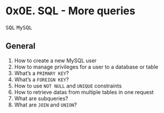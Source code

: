 # 0x0E. SQL - More queries
<kbd>SQL</kbd> <kbd>MySQL</kbd>

## General
1. How to create a new MySQL user
2. How to manage privileges for a user to a database or table
3. What’s a `PRIMARY KEY`?
4. What’s a `FOREIGN KEY`?
5. How to use `NOT NULL` and `UNIQUE` constraints
6. How to retrieve datas from multiple tables in one request
7. What are subqueries?
8. What are `JOIN` and `UNION`?

